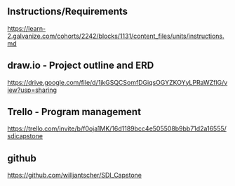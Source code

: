 ## Instructions/Requirements
https://learn-2.galvanize.com/cohorts/2242/blocks/1131/content_files/units/instructions.md
## draw.io - Project outline and ERD
https://drive.google.com/file/d/1jkGSQCSomfDGiqsOGYZKOYyLPRaWZflG/view?usp=sharing
## Trello - Program management
https://trello.com/invite/b/f0oja1MK/16d1189bcc4e505508b9bb71d2a16555/sdicapstone
## github
https://github.com/willjantscher/SDI_Capstone
